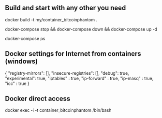 ## Build and start with any other you need

docker build -t my/container_bitcoinphantom .

docker-compose stop && docker-compose down && docker-compose up -d  

docker-compose ps

## Docker settings for Internet from containers (windows)

{
  "registry-mirrors": [],
  "insecure-registries": [],
  "debug": true,
  "experimental": true,
  "iptables" : true,
  "ip-forward" : true,
  "ip-masq" : true,
  "icc" : true
}

## Docker direct access

docker exec -i -t container_bitcoinphantom /bin/bash






